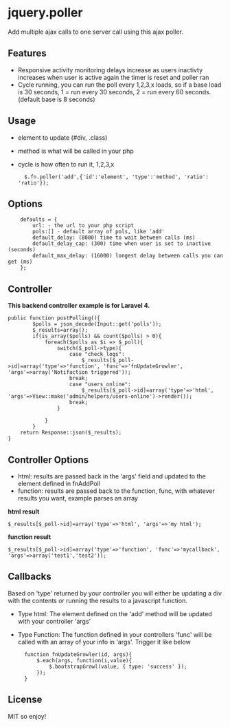 jquery.poller
=============

Add multiple ajax calls to one server call using this ajax poller.

Features
-------------
- Responsive activity monitoring
	delays increase as users inactivty increases
	when user is active again the timer is reset and poller ran
- Cycle running, you can run the poll every 1,2,3,x loads, so if a base load is 30 seconds, 1 = run every 30 seconds, 2 = run every 60 seconds. (default base is 8 seconds)


Usage
-------------

- element to update (#div, .class)
- method is what will be called in your php
- cycle is how often to run it, 1,2,3,x



		$.fn.poller('add',{'id':'element', 'type':'method', 'ratio': 'ratio'});


Options
-------------
        defaults = {
			url: - the url to your php script
			pols:[] - default array of pols, like 'add'
			default_delay: (8000) time to wait between calls (ms)
			default_delay_cap: (300) time when user is set to inactive (seconds)
			default_max_delay: (16000) longest delay between calls you can get (ms)
        };



Controller
-------------
**This backend controller example is for Laravel 4.**

	public function postPolling(){
			$polls = json_decode(Input::get('polls'));
			$_results=array();
			if(is_array($polls) && count($polls) > 0){
				foreach($polls as $i => $_poll){
					switch($_poll->type){
						case "check_logs":
							$_results[$_poll->id]=array('type'=>'function', 'func'=>'fnUpdateGrowler', 'args'=>array('Notifaction triggered'));
						break;
						case "users_online":
							$_results[$_poll->id]=array('type'=>'html', 'args'=>View::make('admin/helpers/users-online')->render());
						break;
					}

				}
			}
		return Response::json($_results);
	}


Controller Options
-------------
- html: results are passed back in the 'args' field and updated to the element defined in fnAddPoll
- function: results are passed back to the function, func, with whatever results you want, example parses an array				

**html result**

	$_results[$_poll->id]=array('type'=>'html', 'args'=>'my html');

**function result**

	$_results[$_poll->id]=array('type'=>'function', 'func'=>'mycallback', 'args'=>array('test1','test2'));


Callbacks
-------------
Based on 'type' returned by your controller you will either be updating a div with the contents or running the results to a javascript function.

- Type html:
	The element defined on the 'add' method will be updated with your controller 'args'
- Type Function:
	The function defined in your controllers 'func' will be called with an array of your info in 'args'. Trigger it like below

		function fnUpdateGrowler(id, args){
			$.each(args, function(i,value){
				$.bootstrapGrowl(value, { type: 'success' });
			});
		}

License
-------------
MIT so enjoy!
